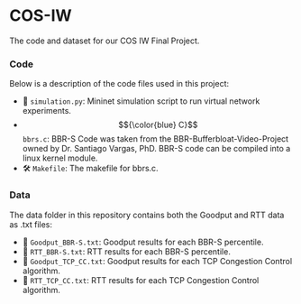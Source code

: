 # COS-IW
The code and dataset for our COS IW Final Project.

### Code
Below is a description of the code files used in this project:

- 🐍 `simulation.py`: Mininet simulation script to run virtual network experiments.
- $${\color{blue} C}$$ `bbrs.c`: BBR-S Code was taken from the BBR-Bufferbloat-Video-Project owned by Dr. Santiago Vargas, PhD. BBR-S code can be compiled into a linux kernel module.
- 🛠 `Makefile`: The makefile for bbrs.c.

### Data
The data folder in this repository contains both the Goodput and RTT data as .txt files:
- 📄 `Goodput_BBR-S.txt`: Goodput results for each BBR-S percentile.
- 📄 `RTT_BBR-S.txt`: RTT results for each BBR-S percentile.
- 📄 `Goodput_TCP_CC.txt`: Goodput results for each TCP Congestion Control algorithm.
- 📄 `RTT_TCP_CC.txt`: RTT results for each TCP Congestion Control algorithm.
